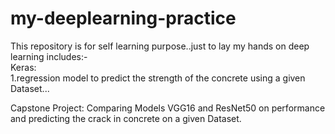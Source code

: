 # my-deeplearning-practice
This repository is for self learning purpose..just to lay my hands on deep learning 
includes:-  
Keras:  
    1.regression model to predict the strength of the concrete using a given Dataset...  

Capstone Project: Comparing Models VGG16 and ResNet50 on performance and predicting the crack in concrete on a given Dataset.
